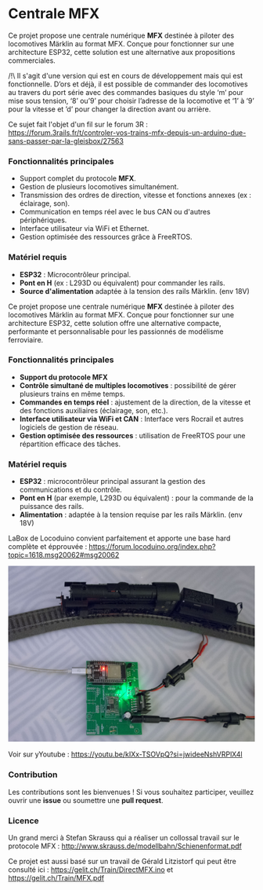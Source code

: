 # Centrale MFX

Ce projet propose une centrale numérique **MFX** destinée à piloter des locomotives Märklin au format MFX. Conçue pour fonctionner sur une architecture ESP32, cette solution est une alternative aux propositions commerciales.

/!\ Il s'agit d'une version qui est en cours de développement mais qui est fonctionnelle. D’ors et déjà, il est possible de commander des locomotives au travers du port série avec des commandes basiques du style ‘m’ pour mise sous tension, ‘8’ ou’9’ pour choisir l’adresse de la locomotive et ‘1’ à ‘9’ pour la vitesse  et ’d’ pour changer la direction avant ou arrière.


Ce sujet fait l'objet d'un fil sur le forum 3R : https://forum.3rails.fr/t/controler-vos-trains-mfx-depuis-un-arduino-due-sans-passer-par-la-gleisbox/27563

### Fonctionnalités principales
- Support complet du protocole **MFX**.
- Gestion de plusieurs locomotives simultanément.
- Transmission des ordres de direction, vitesse et fonctions annexes (ex : éclairage, son).
- Communication en temps réel avec le bus CAN ou d'autres périphériques.
- Interface utilisateur via WiFi et Ethernet.
- Gestion optimisée des ressources grâce à FreeRTOS.

### Matériel requis
- **ESP32** : Microcontrôleur principal.
- **Pont en H** (ex : L293D ou équivalent) pour commander les rails.
- **Source d'alimentation** adaptée à la tension des rails Märklin. (env 18V)

Ce projet propose une centrale numérique **MFX** destinée à piloter des locomotives Märklin au format MFX. Conçue pour fonctionner sur une architecture ESP32, cette solution offre une alternative compacte, performante et personnalisable pour les passionnés de modélisme ferroviaire.

### Fonctionnalités principales

- **Support du protocole MFX**
- **Contrôle simultané de multiples locomotives** : possibilité de gérer plusieurs trains en même temps.
- **Commandes en temps réel** : ajustement de la direction, de la vitesse et des fonctions auxiliaires (éclairage, son, etc.).
- **Interface utilisateur via WiFi et CAN** : Interface vers Rocrail et autres logiciels de gestion de réseau.
- **Gestion optimisée des ressources** : utilisation de FreeRTOS pour une répartition efficace des tâches.

### Matériel requis

- **ESP32** : microcontrôleur principal assurant la gestion des communications et du contrôle.
- **Pont en H** (par exemple, L293D ou équivalent) : pour la commande de la puissance des rails.
- **Alimentation** : adaptée à la tension requise par les rails Märklin. (env 18V)

LaBox de Locoduino convient parfaitement et apporte une base hard complète et épprouvée : https://forum.locoduino.org/index.php?topic=1618.msg20062#msg20062

<img src="include/_DSC1639.jpg" alt="laBox de Locoduino" width="1000">

Voir sur yYoutube : https://youtu.be/kIXx-TSOVpQ?si=jwideeNshVRPlX4l


### Contribution

Les contributions sont les bienvenues ! Si vous souhaitez participer, veuillez ouvrir une **issue** ou soumettre une **pull request**.

### Licence

Un grand merci à Stefan Skrauss qui a réaliser un collossal travail sur le protocole MFX : http://www.skrauss.de/modellbahn/Schienenformat.pdf

Ce projet est aussi basé sur un travail de Gérald Litzistorf qui peut être consulté ici : https://gelit.ch/Train/DirectMFX.ino et https://gelit.ch/Train/MFX.pdf


